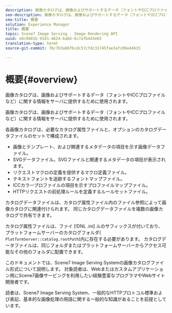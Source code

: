 ```yaml
---
description: 画像カタログは、画像およびサポートするデータ（フォントやICCプロファイルなど）に関する情報をサーバに提供するために使用されます。
seo-description: 画像カタログは、画像およびサポートするデータ（フォントやICCプロファイルなど）に関する情報をサーバに提供するために使用されます。
seo-title: 概要
solution: Experience Manager
title: 概要
topic: Scene7 Image Serving - Image Rendering API
uuid: e8c0401b-9161-4624-babb-6c7afb443e65
translation-type: tm+mt
source-git-commit: 7bc7b3a86fbcdc57cfdc31745fae3afc06e44b15

---
```



# 概要{#overview}

画像カタログは、画像およびサポートするデータ（フォントやICCプロファイルなど）に関する情報をサーバに提供するために使用されます。

画像カタログは、画像およびサポートするデータ（フォントやICCプロファイルなど）に関する情報をサーバに提供するために使用されます。

各画像カタログは、必要なカタログ属性ファイルと、オプションのカタログデータファイルのセットで構成されます。

* 画像とテンプレート、および関連するメタデータの項目を示す画像データファイル。
* SVGデータファイル。SVGファイルと関連するメタデータの項目が表示されます。
* リクエストマクロの定義を提供するマクロ定義ファイル。
* テキストフォントを追跡するフォントマップファイル。
* ICCカラープロファイルの項目を示すプロファイルマップファイル。
* HTTPリクエストの前処理ルールを定義するルールセットファイル。

カタログデータファイルは、カタログ属性ファイル内のファイル参照によって画像カタログに関連付けられます。 同じカタログデータファイルを複数の画像カタログで共有できます。

カタログ属性ファイルは、ファイ [!DNL .ini] ルのサフィックスが付いており、プラットフォームサーバーのカタログフォルダ( `PlatformServer::catalog.rootPath`)内に存在する必要があります。 カタログデータファイルは、同じフォルダまたはプラットフォームサーバーからアクセス可能なその他のフォルダに配置できます。

このドキュメントでは、Scene7 Image Serving Systemの画像カタログファイル形式について説明します。 対象読者は、Webまたはカスタムアプリケーション用にScene7画像サービングを利用したい経験豊富なプログラマやWebサイト開発者です。

読者は、Scene7 Image Serving System、一般的なHTTPプロトコル標準および表記、基本的な画像処理の用語に関する一般的な知識があることを前提としています。

